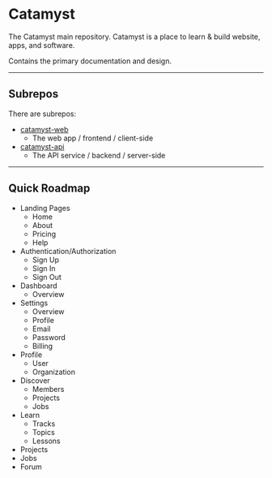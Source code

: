 # Catamyst

The Catamyst main repository. Catamyst is a place to learn & build website, apps, and software.

Contains the primary documentation and design.

---

## Subrepos

There are subrepos:

- [catamyst-web](https://github.com/catamyst/catamyst-web)
  - The web app / frontend / client-side
- [catamyst-api](https://github.com/catamyst/catamyst-api)
  - The API service / backend / server-side

---

## Quick Roadmap

- Landing Pages
  - Home
  - About
  - Pricing
  - Help
- Authentication/Authorization
  - Sign Up
  - Sign In
  - Sign Out
- Dashboard
  - Overview
- Settings
  - Overview
  - Profile
  - Email
  - Password
  - Billing
- Profile
  - User
  - Organization
- Discover
  - Members
  - Projects
  - Jobs
- Learn
  - Tracks
  - Topics
  - Lessons
- Projects
- Jobs
- Forum
